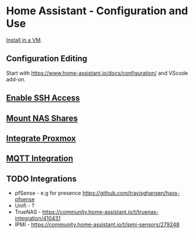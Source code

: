 # Home Assistant - Configuration and Use

[Install in a VM](/proxmox/home-assistant.md).

## Configuration Editing

Start with https://www.home-assistant.io/docs/configuration/ and VScode add-on.

## [Enable SSH Access](ssh.html)

## [Mount NAS Shares](nas.html)

## [Integrate Proxmox](pve.md)

## [MQTT Integration](mqtt.html)

## TODO Integrations

* pfSense - e.g for presence https://github.com/travisghansen/hass-pfsense
* Unifi - ?
* TrueNAS - https://community.home-assistant.io/t/truenas-integration/410431
* IPMI - https://community.home-assistant.io/t/ipmi-sensors/279248
